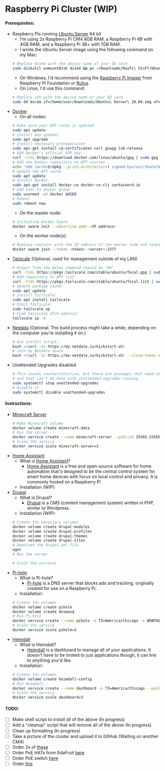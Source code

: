 # Raspberry Pi Cluster (WIP)
#### Prerequisites:
- Raspberry Pis running [Ubuntu Server](https://ubuntu.com/download/raspberry-pi) 64 bit
    - I'm using 2x Raspberry Pi CM4 8GB RAM, a Raspberry Pi 4B with 4GB RAM, and a Raspberry Pi 3B+ with 1GB RAM.
    - I wrote the Ubuntu Server image using the following command on my Mac:
    ```sh
    # Replace disk4 with the device name of your SD card
    sudo diskutil unmountDisk disk4 && pv ~/Downloads/RasPi\ Stuff/Ubuntu\ 20.04.img | sudo dd bs=1m of=/dev/disk4
    ```
    - On Windows, I'd recommend using the [Raspberry Pi Imager](https://www.raspberrypi.org/downloads/raspi-imager) from Raspberry Pi Foundation or [Rufus](http://rufus.ie).
    - On Linux, I'd use this command:
    ```sh
    # Replace sdx with the device name of your SD card
    sudo dd bs=1m if=/home/user/Downloads/Ubuntu\ Server\ 20.04.img of=/dev/sdx status=progress
    ```
- [Docker](https://www.docker.com/)
    - On all nodes:
    ```sh
    # Make sure your APT cache is updated
    sudo apt update
    # Install any updates
    sudo apt upgrade
    # Install necessary prerequisites
    sudo apt-get install ca-certificates curl gnupg lsb-release
    # Add Docker's official GPG key
    curl -fsSL https://download.docker.com/linux/ubuntu/gpg | sudo gpg --dearmor -o /usr/share/keyrings/docker-archive-keyring.gpg
    # Add the Docker repository to APT sources
    echo "deb [arch=$(dpkg --print-architecture) signed-by=/usr/share/keyrings/docker-archive-keyring.gpg] https://download.docker.com/linux/ubuntu $(lsb_release -cs) stable" | sudo tee /etc/apt/sources.list.d/docker.list > /dev/null
    # Update the APT cache
    sudo apt update
    # Install Docker
    sudo apt-get install docker-ce docker-ce-cli containerd.io
    # Add user to docker group
    sudo usermod -aG docker $USER
    # Reboot
    sudo reboot now
    ```
    - On the master node:
    ```sh
    # Initialize Docker Swarm
  docker swarm init --advertise-addr <IP address>
    ```
    - On the worker node(s):
    ```sh
    # Replace <server> with the IP address of the master node and <token> with the server token
    docker swarm join --token <token> <server>:2377
    ```
- [Tailscale](http://tailscale.com) (Optional, used for management outside of my LAN)
    ```sh
    # Output from the below command should be "OK"
    curl -fsSL https://pkgs.tailscale.com/stable/ubuntu/focal.gpg | sudo apt-key add -
    # Add repository to APT list
    curl -fsSL https://pkgs.tailscale.com/stable/ubuntu/focal.list | sudo tee /etc/apt/sources.list.d/tailscale.list
    # Update package cache:
    sudo apt update
    # Install Tailscale:
    sudo apt install tailscale
    # Start Tailscale:
    sudo tailscale up
    # Find Tailscale IPv4 address:
    tailscale ip -4
    ```
- [Netdata](https://netdata.cloud) (Optional. The build process might take a while, depending on the computer you're installing it on.)
   ```sh
   # Run install script:
   bash <(curl -Ss https://my-netdata.io/kickstart.sh)
   # Join my Netdata space
   bash <(curl -Ss https://my-netdata.io/kickstart.sh) --claim-token <token> --claim-rooms <room-id> --claim-url https://app.netdata.cloud
   ```
- Unattended Upgrades disabled
   ```sh
   # This sounds counterintuitive, but there are packages that need to be installed
   # and that can't be done with unattended-upgrades running
   sudo systemctl stop unattended-upgrades
   # Disable it
   sudo systemctl disable unattended-upgrades
   ```
#### Instructions:
- [Minecraft Server](https://github.com/itzg/docker-minecraft-server)
   ```sh
   # Make Minecraft volume
   docker volume create minecraft-data
   # Run the server
   docker service create --name minecraft-server --publish 25565:25565 --publish 19132:19132 --mount source=minecraft-data,target=/data -e EULA=TRUE -e TYPE=PAPER itzg/minecraft-server
   # Scale the service
   docker service scale minecraft-server=3
   ```
- [Home Assistant](https://home-assistant.io/)
   - What is [Home Assistant]()?
     - [Home Assistant]() is a free and open-source software for home automation that's designed to be the central control system for smart home devices with focus on local control and privacy. It is commonly hosted on a Raspberry Pi
   - Installation (WIP): 
- [Drupal](https://drupal.org/)
   - What is Drupal?	
	   - [Drupal]() is a CMS (content management system) written in PHP, similar to Wordpress.
   - Installation (WIP):
   ```sh
   # Create the necessary volumes
   docker volume create drupal-modules
   docker volume create drupal-profiles
   docker volume create drupal-themes
   docker volume create drupal-sites
   # Download the drupal.yml file
   wget 
   # Run the server
   
   # Scale the services
   ```
- [Pi-hole](https://pi-hole.net/)
    - What is Pi-hole?
        - [Pi-hole]() is a DNS server that blocks ads and tracking, originally created for use on a Raspberry Pi.
    - Installation:
    ```sh
    # Create the volumes
    docker volume create pihole
    docker volume create dnsmasq
    # Run Pi-hole
    docker service create --name pihole -e TZ=America/Chicago -e WEBPASSWORD=<password> -e SERVERIP=<serverip> --mount source=pihole,target=/etc/pihole --mount source=dnsmasq,target=/etc/dnsmasq.d --publish 80:80 --publish 53:53/tcp --publish 53:53/udp pihole/pihole
    # Scale the service
    docker service scale pihole=3
    ```
- [Heimdall](http://heimdall.site)
    - What is Heimdall?
        - [Heimdall]() is a dashboard to manage all of your applications. It doesn't have to be limited to just applications though, it can link to anything you'd like.
    - Installation:
    ```sh
    # Create the volumes
    docker volume create heimdall-config
    # Run Heimdall
    docker service create --name dashboard -e TZ=America/Chicago --publish 80:80 --publish 443:443 --mount source=heimdall-config.target=/config lscr.io/linuxserver/heimdall
    # Scale the service
    docker service scale dashboard=3
    ```

#### TODO:
- [ ] Make shell script to install all of the above (In progress)
- [ ] Add a "cleanup" script that will remove all of the above (In progress)
- [ ] Clean up formatting (In progress)
- [ ] Take a picture of the cluster and upload it to GitHub (Waiting on another CM4)
- [ ] Order 2x of [these](https://www.aliexpress.com/item/1005003389500589.html)
- [ ] Order PoE HATs from AdaFruit [here](https://www.adafruit.com/product/5058)
- [ ] Order PoE switch [here](https://www.amazon.com/dp/B076HZFY3F/)
- [ ] Order [this](https://www.amazon.com/dp/B07K72STFB)
